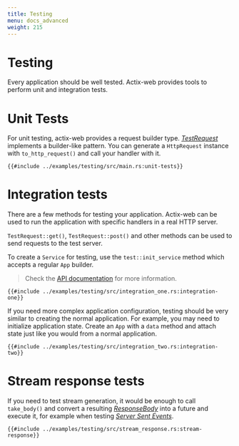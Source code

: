 ```yaml
---
title: Testing
menu: docs_advanced
weight: 215
---
```


# Testing

Every application should be well tested. Actix-web provides tools to perform unit and
integration tests.

# Unit Tests

For unit testing, actix-web provides a request builder type.
[*TestRequest*][testrequest] implements a builder-like pattern. You can generate a
`HttpRequest` instance with `to_http_request()` and call your handler with it.

```rust,edition2018,no_run,noplaypen
{{#include ../examples/testing/src/main.rs:unit-tests}}
```

# Integration tests

There are a few methods for testing your application. Actix-web can be used
to run the application with specific handlers in a real HTTP server.

`TestRequest::get()`, `TestRequest::post()` and other
methods can be used to send requests to the test server.

To create a `Service` for testing, use the `test::init_service` method which accepts a
regular `App` builder.

> Check the [API documentation][actixdocs] for more information.

```rust,edition2018,no_run,noplaypen
{{#include ../examples/testing/src/integration_one.rs:integration-one}}
```

If you need more complex application configuration, testing should be very similar to creating
the normal application. For example, you may need to initialize application state. Create an
`App` with a `data` method and attach state just like you would from a normal application.

```rust,edition2018,no_run,noplaypen
{{#include ../examples/testing/src/integration_two.rs:integration-two}}
```

# Stream response tests

If you need to test stream generation, it would be enough to call `take_body()` and convert a
resulting [*ResponseBody*][responsebody] into a future and execute it, for example when testing
[*Server Sent Events*][serversentevents].

```rust,edition2018,no_run,noplaypen
{{#include ../examples/testing/src/stream_response.rs:stream-response}}
```

[serversentevents]: https://developer.mozilla.org/en-US/docs/Web/API/Server-sent_events/Using_server-sent_events
[responsebody]: https://docs.rs/actix-web/3/actix_web/body/enum.ResponseBody.html
[actixdocs]: https://docs.rs/actix-web/3/actix_web/test/index.html
[testrequest]: https://docs.rs/actix-web/3/actix_web/test/struct.TestRequest.html
